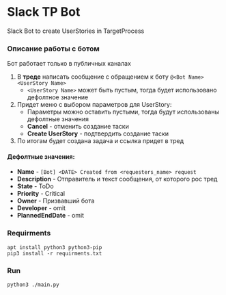 Slack TP Bot
========================
Slack Bot to create UserStories in TargetProcess

### Описание работы с ботом
Бот работает только в публичных каналах
1) В **треде** написать сообщение с обращением к боту `@<Bot Name> <UserStory Name>`
    * `<UserStory Name>` может быть пустым, тогда будет использовано дефолтное значение
2) Придет меню с выбором параметров для UserStory:
    * Параметры можно оставить пустыми, тогда будут использованы дефолтные значения
    * **Cancel** - отменить создание таски
    * **Create UserStory** - подтвердить создание таски
3) По итогам будет создана задача и ссылка придет в тред

#### Дефолтные значения:
* **Name** - `[Bot] <DATE> Created from <requesters_name> request`
* **Description** - Отправитель и текст сообщения, от которого рос тред
* **State** - ToDo
* **Priority** - Critical
* **Owner** - Призвавший бота
* **Developer** - omit
* **PlannedEndDate** - omit

### Requirments
```
apt install python3 python3-pip
pip3 install -r requirments.txt
```

### Run
```
python3 ./main.py
```
